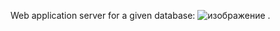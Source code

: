 Web application server for a given database:
![изображение](https://user-images.githubusercontent.com/63222456/169681772-1e649bbe-413b-4fa5-af21-a05182b9fa79.png) .
